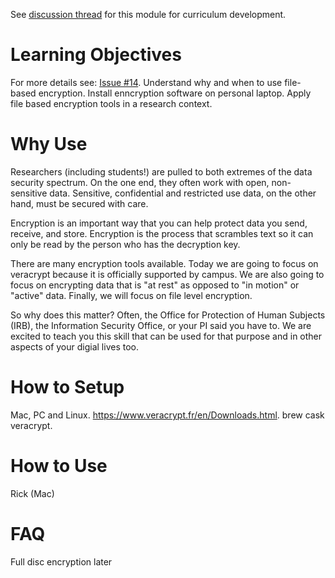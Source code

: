 See [discussion thread](https://github.com/dlab-berkeley/data-security-fundamentals/issues/9) for this module for curriculum development.

# Learning Objectives
For more details see: [Issue #14](https://github.com/dlab-berkeley/data-security-fundamentals/issues/14). 
Understand why and when to use file-based encryption. 
Install enncryption software on personal laptop. 
Apply file based encryption tools in a research context.  

# Why Use
Researchers (including students!) are pulled to both extremes of the data security spectrum. On the one end, they often work with open, non-sensitive data. Sensitive, confidential and restricted use data, on the other hand, must be secured with care. <br />

Encryption is an important way that you can help protect data you send, receive, and store. Encryption is the process that scrambles text so it can only be read by the person who has the decryption key.

There are many encryption tools available. Today we are going to focus on veracrypt because it is officially supported by campus. We are also going to focus on encrypting data that is "at rest" as opposed to "in motion" or "active" data. Finally, we will focus on file level encryption. 

So why does this matter? Often, the Office for Protection of Human Subjects (IRB), the Information Security Office, or your PI said you have to. We are excited to teach you this skill that can be used for that purpose and in other aspects of your digial lives too.  

# How to Setup
Mac, PC and Linux. 
https://www.veracrypt.fr/en/Downloads.html. 
brew cask veracrypt. 

# How to Use
Rick (Mac) 

# FAQ
Full disc encryption later 
